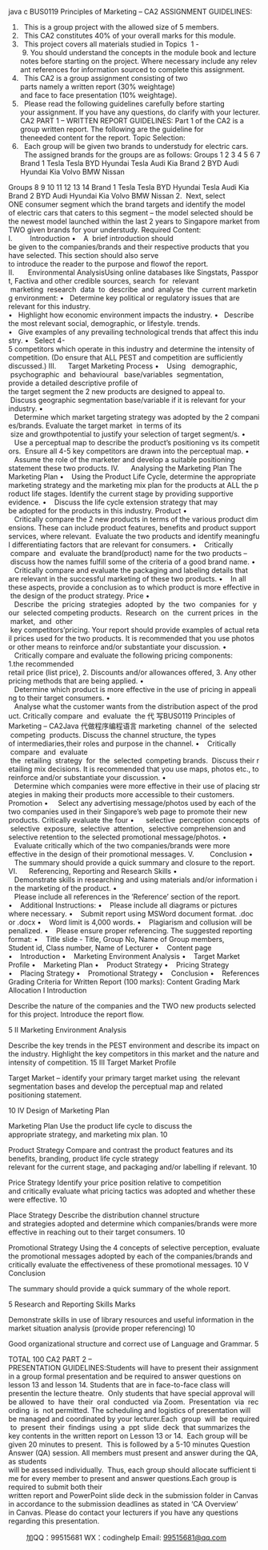 java c
BUS0119
Principles of Marketing – CA2
ASSIGNMENT GUIDELINES:
1.   This is a group project with the allowed size of 5 members.
2.   This CA2 constitutes 40% of your overall marks for this module.
3.   This project covers all materials studied in Topics  1 - 9. You should understand the concepts in the module book and lecture notes before starting on the project. Where necessary include any relevant references for information sourced to complete this assignment.
4.   This CA2 is a group assignment consisting of two parts namely a written report (30% weightage) and face to face presentation (10% weightage).
5.   Please read the following guidelines carefully before starting your assignment. If you have any questions, do clarify with your lecturer.
CA2 PART 1 – WRITTEN REPORT GUIDELINES:
Part 1 of the CA2 is a group written report. The following are the guideline for theneeded content for the report.
Topic Selection:
1.   Each group will be given two brands to understudy for electric cars.   The assigned brands for the groups are as follows:
Groups
1
2
3
4
5
6
7
Brand 1
Tesla
Tesla
BYD
Hyundai
Tesla
Audi
Kia
Brand 2
BYD
Audi
Hyundai
Kia
Volvo
BMW
Nissan

Groups
8
9
10
11
12
13
14
Brand 1
Tesla
Tesla
BYD
Hyundai
Tesla
Audi
Kia
Brand 2
BYD
Audi
Hyundai
Kia
Volvo
BMW
Nissan
2.  Next, select ONE consumer segment which the brand targets and identify the model of electric cars that caters to this segment – the model selected should be the newest model launched within the last 2 years to Singapore market from TWO given brands for your understudy.
Required Content:
I.         Introduction
•    A  brief introduction should be given to the companies/brands and their respective products that you have selected. This section should also serve to introduce the reader to the purpose and flowof the report.
II.       Environmental AnalysisUsing online databases like Singstats, Passport, Factiva and other credible sources, search  for  relevant  marketing  research  data  to  describe  and  analyse  the  current marketing environment:
•   Determine key political or regulatory issues that are relevant for this industry.
•   Highlight how economic environment impacts the industry.
•   Describe the most relevant social, demographic, or lifestyle. trends.
•   Give examples of any prevailing technological trends that affect this industry.
•   Select 4-5 competitors which operate in this industry and determine the intensity of competition.
(Do ensure that ALL PEST and competition are sufficiently discussed.)
III.      Target Marketing Process
•    Using   demographic,  psychographic  and  behavioural   base/variables  segmentation, provide a detailed descriptive profile of the target segment the 2 new products are designed to appeal to.  Discuss geographic segmentation base/variable if it is relevant for your industry.
•    Determine which market targeting strategy was adopted by the 2 companies/brands. Evaluate the target market  in terms of its  size and growthpotential to justify your selection of target segment/s.
•    Use a perceptual map to describe the product’s positioning vs its competitors.  Ensure all 4-5 key competitors are drawn into the perceptual map.
•    Assume the role of the marketer and develop a suitable positioning statement these two products.
IV.      Analysing the Marketing Plan
The Marketing Plan
•    Using the Product Life Cycle, determine the appropriate marketing strategy and the marketing mix plan for the products at ALL the product life stages. Identify the current stage by providing supportive evidence.
•    Discuss the life cycle extension strategy that may be adopted for the products in this industry.
Product
•    Critically compare the 2 new products in terms of the various product dimensions. These can include product features, benefits and product support services, where relevant.  Evaluate the two products and identify meaningful differentiating factors that are relevant for consumers.
•    Critically  compare  and  evaluate the brand(product) name for the two products – discuss how the names fulfill some of the criteria of a good brand name.
•    Critically compare and evaluate the packaging and labeling details that are relevant in the successful marketing of these two products.
•    In all these aspects, provide a conclusion as to which product is more effective in the design of the product strategy.
Price
•    Describe  the  pricing  strategies  adopted  by  the  two  companies  for  your  selected competing products.  Research  on  the  current prices  in  the  market,  and  other  key competitors’pricing. Your report should provide examples of actual retail prices used for the two products. It is recommended that you use photos or other means to reinforce and/or substantiate your discussion.
•    Critically compare and evaluate the following pricing components: 1.the recommended retail price (list price), 2. Discounts and/or allowances offered, 3. Any other pricing methods that are being applied.
•    Determine which product is more effective in the use of pricing in appealing to their target consumers.
•    Analyse what the customer wants from the distribution aspect of the product. Critically compare  and  evaluate  the 代 写BUS0119 Principles of Marketing – CA2Java
代做程序编程语言 marketing  channel  of the  selected  competing  products. Discuss the channel structure, the types of intermediaries,their roles and purpose in the channel.
•    Critically  compare  and  evaluate  the  retailing  strategy  for  the  selected  competing brands.  Discuss their retailing mix decisions. It is recommended that you use maps, photos etc., to reinforce and/or substantiate your discussion.
•    Determine which companies were more effective in their use of placing strategies in making their products more accessible to their customers.
Promotion
•     Select any advertising message/photos used by each of the two companies used in their Singapore’s web page to promote their new products. Critically evaluate the four
•      selective  perception  concepts  of  selective  exposure,  selective  attention,  selective comprehension and selective retention to the selected promotional message/photos.
•    Evaluate critically which of the two companies/brands were more effective in the design of their promotional messages.
V.        Conclusion
•    The summary should provide a quick summary and closure to the report.
VI.      Referencing, Reporting and Research Skills
•    Demonstrate skills in researching and using materials and/or information in the marketing of the product.
•    Please include all references in the ‘Reference’ section of the report.
•    Additional Instructions:
•    Please include all diagrams or pictures where necessary.
•    Submit report using MSWord document format. .doc or .docx
•    Word limit is 4,000 words.
•    Plagiarism and collusion will be penalized.
•    Please ensure proper referencing.
The suggested reporting format:
•    Title slide - Title, Group No, Name of Group members, Student id, Class number, Name of Lecturer
•    Content page
•    Introduction
•    Marketing Environment Analysis
•    Target Market Profile
•    Marketing Plan
•    Product Strategy
•    Pricing Strategy
•    Placing Strategy
•    Promotional Strategy
•    Conclusion
•    References
Grading Criteria for Written Report (100 marks):
Content Grading
Mark Allocation
I
Introduction


Describe the nature of the companies and the TWO new products selected for this project.
Introduce the report flow.

5
II
Marketing Environment Analysis


Describe the key trends in the PEST environment and describe its impact on the industry. Highlight the key competitors in this
market and the nature and intensity of competition.
15
III
Target Market Profile

Target Market – identify your primary target market using  the relevant segmentation bases and develop the perceptual map and related positioning statement.

10
IV
Design of Marketing Plan


Marketing Plan
Use the product life cycle to discuss the appropriate strategy, and marketing mix plan.
10

Product Strategy
Compare and contrast the product features and its
benefits, branding, product life cycle strategy
relevant for the current stage, and packaging and/or labelling if relevant.
10

Price Strategy
Identify your price position relative to competition and critically evaluate what pricing tactics was adopted
and whether these were effective.
10

Place Strategy
Describe the distribution channel structure and strategies adopted and determine which companies/brands were
more effective in reaching out to their target consumers.
10

Promotional Strategy
Using the 4 concepts of selective perception, evaluate the
promotional messages adopted by each of the companies/brands and critically evaluate the effectiveness of these promotional
messages.
10
V
Conclusion


The summary should provide a quick summary of the whole report.

5
Research and Reporting Skills Marks


Demonstrate skills in use of library resources and useful
information in the market situation analysis (provide proper referencing)
10

Good organizational structure and correct use of Language and Grammar.
5

TOTAL
100
CA2 PART 2 – PRESENTATION GUIDELINES:Students will have to present their assignment in a group formal presentation and be required to answer questions on lesson 13 and lesson 14. Students that are in face-to-face class will presentin the lecture theatre.  Only students that have special approval will be allowed  to  have  their  oral  conducted  via Zoom.  Presentation  via  recording  is  not permitted. The scheduling and logistics of presentation will be managed and coordinated by your lecturer.Each  group  will  be  required  to  present  their  findings  using  a  ppt  slide  deck  that summarizes the key contents in the written report on Lesson 13 or 14.  Each group will be given 20 minutes to present.  This is followed by a 5-10 minutes Question  Answer (QA) session. All members must present and answer during the QA, as students will be assessed individually.  Thus, each group should allocate sufficient time for every member to present and answer questions.Each group is required to submit both their written report and PowerPoint slide deck in the submission folder in Canvas in accordance to the submission deadlines as stated in ‘CA Overview’ in Canvas.
Please do contact your lecturers if you have any questions regarding this presentation.

         
加QQ：99515681  WX：codinghelp  Email: 99515681@qq.com
